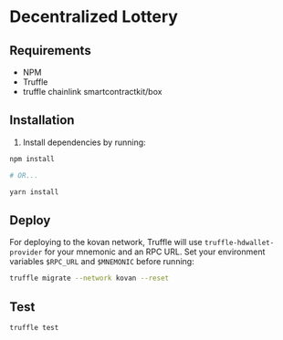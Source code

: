 # Decentralized Lottery


## Requirements

- NPM
- Truffle
- truffle chainlink smartcontractkit/box

## Installation

1. Install dependencies by running:

```bash
npm install

# OR...

yarn install
```

## Deploy

For deploying to the kovan network, Truffle will use `truffle-hdwallet-provider` for your mnemonic and an RPC URL. Set your environment variables `$RPC_URL` and `$MNEMONIC` before running:

```bash
truffle migrate --network kovan --reset
```

## Test

```bash
truffle test 
```
